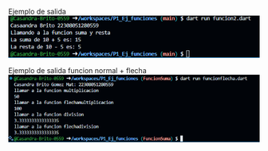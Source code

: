 Ejemplo de salida
![alt text](image.png)

Ejemplo de salida funcion normal + flecha
![alt text](image-1.png)